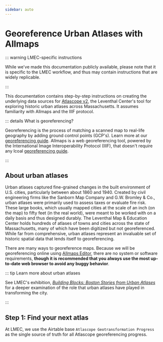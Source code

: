 ```yaml
---
sidebar: auto
---
```


# Georeference Urban Atlases with Allmaps

::: warning LMEC-specific instructions

While we've made this documentation publicly available, please note that it is specific to the LMEC workflow, and thus may contain instructions that are widely replicable.

:::

This documentation contains step-by-step instructions on creating the underlying data sources for [Atlascope v2](https://atlascope.org), the Leventhal Center's tool for exploring historic urban atlases across Massachusetts. It assumes familiarity with Allmaps and the IIIF protocol.

::: details What is georeferencing?

Georeferencing is the process of matching a scanned map to real-life geography by adding ground control points (GCP's). Learn more at our [georeferencing guide](../guides/georeference.md). Allmaps is a web georeferencing tool, powered by the International Image Interoperability Protocol (IIIF), that doesn't require any lcoal  [georeferencing guide](../guides/allmaps-iiif.md).

:::

## About urban atlases

Urban atlases captured fine-grained changes in the built environment of U.S. cities, particularly between about 1860 and 1940. Created by civil engineering firms like the Sanborn Map Company and G.W. Bromley & Co., urban atlases were primarily used to assess taxes or evaluate fire risk. These large books, which usually mapped cities at the scale of an inch (on the map) to fifty feet (in the real world), were meant to be worked with on a daily basis and thus designed durably. The Leventhal Map & Education Center holds hundreds of atlases of towns and cities across the state of Massachusetts, many of which have been digitized but not georeferenced. While far from comprehensive, urban atlases represent an invaluable set of historic spatial data that lends itself to georeferencing.

There are many ways to georeference maps. Because we will be georeferencing online using [Allmaps Editor](https://editor.allmaps.org), there are no system or software requirements, **though it is recommended that you always use the most up-to-date web browser to avoid any buggy behavior**.

::: tip Learn more about urban atlases

See LMEC's exhibition, *[Building Blocks: Boston Stories from Urban Atlases](https://www.leventhalmap.org/digital-exhibitions/building-blocks/)* for a deeper examination of the role that urban atlases have played in transforming the city.

::: 

## Step 1: Find your next atlas

At LMEC, we use the Airtable base `Atlascope Geotransformation Progress` as the single source of truth for all Atlascope georeferencing progress. 